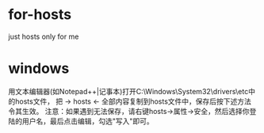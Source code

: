 # for-hosts
just hosts only for me
# windows

用文本编辑器(如Notepad++|记事本)打开C:\Windows\System32\drivers\etc中的hosts文件，
把 -> hosts <- 全部内容复制到hosts文件中，保存后按下述方法令其生效。 
注意：如果遇到无法保存，请右键hosts->属性->安全，然后选择你登陆的用户名，最后点击编辑，勾选"写入"即可。
